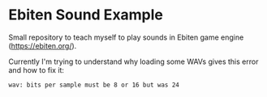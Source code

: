 # Ebiten Sound Example

Small repository to teach myself to play sounds in Ebiten game engine (https://ebiten.org/).

Currently I'm trying to understand why loading some WAVs gives this error and how to fix it:

`wav: bits per sample must be 8 or 16 but was 24`

